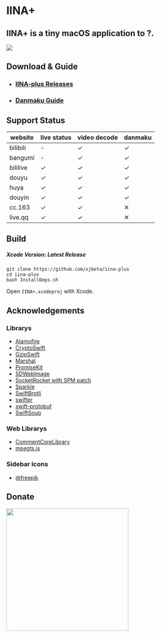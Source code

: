 # IINA+

## IINA+ is a tiny macOS application to ?.

![](https://i.loli.net/2018/10/30/5bd83a7952437.gif)


## Download & Guide

- ### [IINA-plus Releases](https://github.com/xjbeta/iina-plus/releases)
- ### [Danmaku Guide](https://github.com/xjbeta/iina-plus/wiki/1.-%E6%97%A0%E8%84%91%E6%95%99%E7%A8%8B)


## Support Status

<!--https://www.tablesgenerator.com/markdown_tables#-->

| website       | live status | video decode | danmaku |
|---------------|-------------|--------------|---------|
| bilibili      | -           | ✓            | ✓       |
| bangumi       | -           | ✓            | ✓       |
| bililive      | ✓           | ✓            | ✓       |
| douyu         | ✓           | ✓            | ✓       |
| huya          | ✓           | ✓            | ✓       |
| douyin        | ✓           | ✓            | ✓       |
| cc.163        | ✓           | ✓            | ✕       |
| live.qq       | ✓           | ✓            | ✕       |


## Build

##### Xcode Version: Latest Release

```
git clone https://github.com/xjbeta/iina-plus
cd iina-plus
bash InstallDeps.sh
```

Open `IINA+.xcodeproj` with Xcode.

## Acknowledgements

### Librarys

- [Alamofire](https://github.com/Alamofire/Alamofire)
- [CryptoSwift](https://github.com/krzyzanowskim/CryptoSwift)
- [GzipSwift](https://github.com/1024jp/GzipSwift)
- [Marshal](https://github.com/utahiosmac/Marshal)
- [PromiseKit](https://github.com/mxcl/PromiseKit)
- [SDWebImage](https://github.com/SDWebImage/SDWebImage)
- [SocketRocket with SPM patch](https://github.com/xjbeta/SocketRocket)
- [Sparkle](https://github.com/sparkle-project/Sparkle)
- [SwiftBrotli](https://github.com/f-meloni/SwiftBrotli)
- [swifter](https://github.com/httpswift/swifter)
- [swift-protobuf](https://github.com/apple/swift-protobuf)
- [SwiftSoup](https://github.com/scinfu/SwiftSoup)



### Web Librarys

- [CommentCoreLibrary](https://github.com/jabbany/CommentCoreLibrary)
- [mpegts.js](https://github.com/xqq/mpegts.js)


### Sidebar Icons

- [@freepik](https://www.flaticon.com/authors/freepik)


## Donate
<img src="IINA+/Assets/Assets.xcassets/WX_Payment.imageset/WX_Payment.jpg" width="320"/>